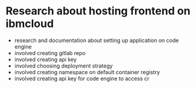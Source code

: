 # Research about hosting frontend on ibmcloud
- research  and documentation about setting up application on code engine
- involved creating gitlab repo
- involved creating api key
- involved choosing deployment strategy
- involved creating namespace on default container registry
- involved creating api key for code engine to access cr

